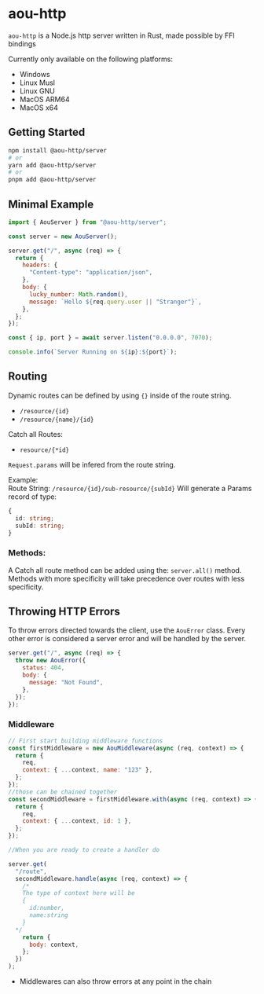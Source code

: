 # aou-http

`aou-http` is a Node.js http server written in Rust, made possible by FFI bindings

Currently only available on the following platforms:

- Windows
- Linux Musl
- Linux GNU
- MacOS ARM64
- MacOS x64

## Getting Started

```bash
npm install @aou-http/server
# or
yarn add @aou-http/server
# or
pnpm add @aou-http/server
```

## Minimal Example

```javascript
import { AouServer } from "@aou-http/server";

const server = new AouServer();

server.get("/", async (req) => {
  return {
    headers: {
      "Content-type": "application/json",
    },
    body: {
      lucky_number: Math.random(),
      message: `Hello ${req.query.user || "Stranger"}`,
    },
  };
});

const { ip, port } = await server.listen("0.0.0.0", 7070);

console.info(`Server Running on ${ip}:${port}`);
```

## Routing

Dynamic routes can be defined by using `{}` inside of the route string.

- `/resource/{id}`
- `/resource/{name}/{id}`

Catch all Routes:

- `resource/{*id}`

`Request.params` will be infered from the route string.

Example:\
Route String: `/resource/{id}/sub-resource/{subId}`
Will generate a Params record of type:

```typescript
{
  id: string;
  subId: string;
}
```

### Methods:

A Catch all route method can be added using the: `server.all()` method.
Methods with more specificity will take precedence over routes with less specificity.

## Throwing HTTP Errors

To throw errors directed towards the client, use the `AouError` class.
Every other error is considered a server error and will be handled by the server.

```javascript
server.get("/", async (req) => {
  throw new AouError({
    status: 404,
    body: {
      message: "Not Found",
    },
  });
});
```

### Middleware

```javascript
// First start building middleware functions
const firstMiddleware = new AouMiddleware(async (req, context) => {
  return {
    req,
    context: { ...context, name: "123" },
  };
});
//those can be chained together
const secondMiddleware = firstMiddleware.with(async (req, context) => {
  return {
    req,
    context: { ...context, id: 1 },
  };
});

//When you are ready to create a handler do

server.get(
  "/route",
  secondMiddleware.handle(async (req, context) => {
    /*
    The type of context here will be 
    {
      id:number,
      name:string
    }
  */
    return {
      body: context,
    };
  })
);
```

- Middlewares can also throw errors at any point in the chain
